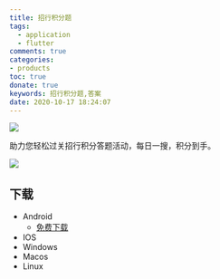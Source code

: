 ```yaml
---
title: 招行积分题
tags: 
  - application
  - flutter
comments: true
categories: 
- products
toc: true
donate: true
keywords: 招行积分题,答案
date: 2020-10-17 18:24:07
---
```


![](https://images.di1shuai.com/cmb_question_bank_01.jpg)

助力您轻松过关招行积分答题活动，每日一搜，积分到手。

![](https://images.di1shuai.com/cmb_question_bank_02.jpg)


## 下载

- Android
  <!-- - [Google Play]() -->
  - [免费下载](http://file.di1shuai.com/app-arm64-v8a-release.apk)
- IOS
- Windows
- Macos
- Linux
